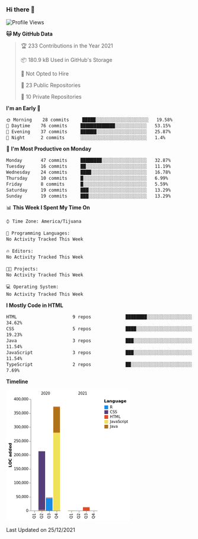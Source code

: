 ### Hi there 👋

<!--START_SECTION:waka-->
![Profile Views](http://img.shields.io/badge/Profile%20Views-0-blue)

**🐱 My GitHub Data** 

> 🏆 233 Contributions in the Year 2021
 > 
> 📦 180.9 kB Used in GitHub's Storage 
 > 
> 🚫 Not Opted to Hire
 > 
> 📜 23 Public Repositories 
 > 
> 🔑 10 Private Repositories  
 > 
**I'm an Early 🐤** 

```text
🌞 Morning    28 commits     █████░░░░░░░░░░░░░░░░░░░░   19.58% 
🌆 Daytime    76 commits     █████████████░░░░░░░░░░░░   53.15% 
🌃 Evening    37 commits     ██████░░░░░░░░░░░░░░░░░░░   25.87% 
🌙 Night      2 commits      ░░░░░░░░░░░░░░░░░░░░░░░░░   1.4%

```
📅 **I'm Most Productive on Monday** 

```text
Monday       47 commits     ████████░░░░░░░░░░░░░░░░░   32.87% 
Tuesday      16 commits     ██░░░░░░░░░░░░░░░░░░░░░░░   11.19% 
Wednesday    24 commits     ████░░░░░░░░░░░░░░░░░░░░░   16.78% 
Thursday     10 commits     █░░░░░░░░░░░░░░░░░░░░░░░░   6.99% 
Friday       8 commits      █░░░░░░░░░░░░░░░░░░░░░░░░   5.59% 
Saturday     19 commits     ███░░░░░░░░░░░░░░░░░░░░░░   13.29% 
Sunday       19 commits     ███░░░░░░░░░░░░░░░░░░░░░░   13.29%

```


📊 **This Week I Spent My Time On** 

```text
⌚︎ Time Zone: America/Tijuana

💬 Programming Languages: 
No Activity Tracked This Week

🔥 Editors: 
No Activity Tracked This Week

🐱‍💻 Projects: 
No Activity Tracked This Week

💻 Operating System: 
No Activity Tracked This Week

```

**I Mostly Code in HTML** 

```text
HTML                     9 repos             ████████░░░░░░░░░░░░░░░░░   34.62% 
CSS                      5 repos             ████░░░░░░░░░░░░░░░░░░░░░   19.23% 
Java                     3 repos             ███░░░░░░░░░░░░░░░░░░░░░░   11.54% 
JavaScript               3 repos             ███░░░░░░░░░░░░░░░░░░░░░░   11.54% 
TypeScript               2 repos             ██░░░░░░░░░░░░░░░░░░░░░░░   7.69%

```


**Timeline**

![Chart not found](https://raw.githubusercontent.com/Aarushi-Pandey/Aarushi-Pandey/main/charts/bar_graph.png) 


 Last Updated on 25/12/2021
<!--END_SECTION:waka-->
